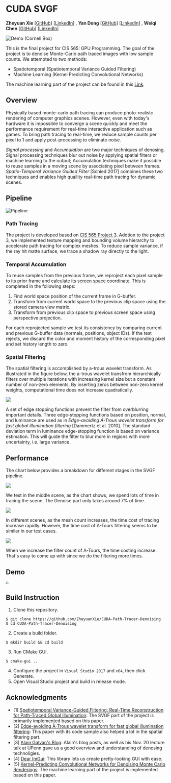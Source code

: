 CUDA SVGF
================
**Zheyuan Xie** [[GitHub](https://github.com/ZheyuanXie)] [[LinkedIn](https://www.linkedin.com/in/zheyuan-xie)]
, **Yan Dong** [[GitHub](https://github.com/coffeiersama)] [[LinkedIn](https://www.linkedin.com/in/yan-dong-572b1113b)]
, **Weiqi Chen** [[GitHub](https://github.com/WaikeiChan)] [[LinkedIn](https://www.linkedin.com/in/weiqi-ricky-chen-2b04b2ab)]

![Demo (Cornell Box)](img/banner.png)

This is the final project for CIS 565: GPU Programming. The goal of the project is to denoise Monte-Carlo path traced images with low sample counts. We attempted to two methods:

 - Spatiotemporal (Spatiotemporal Variance Guided Filtering)
 - Machine Learning (Kernel Predicting Convolutional Networks)

The machine learning part of the project can be found in this [Link](kpcn.md).

## Overview

Physically based monte-carlo path tracing can produce photo-realistc rendering of computer graphics scenes. However, even with today's hardware it is impossible to converge a scene quickly and meet the performance requirement for real-time interactive application such as games. To bring path tracing to real-time, we reduce sample counts per pixel to 1 and apply post-processing to eliminate noise.

*Signal processing* and *Accumulation* are two major techniques of denosing. Signal processing techniques blur out noise by applying spatial filters or machine learning to the output; Accumulation techniques make it possible to reuse samples in a moving scene by associating pixel between frames. *Spatio-Temporal Variance Guided Filter* [Schied 2017] combines these two techniques and enables high quaility real-time path tracing for dynamic scenes. 

## Pipeline
![Pipeline](img/svgf.png)

### Path Tracing
The project is developed based on [CIS 565 Project 3](https://github.com/ZheyuanXie/Project3-CUDA-Path-Tracer). Addtion to the project 3, we implemented texture mapping and bounding volume hierarchy to accelerate path tracing for complex meshes. To reduce sample variance, if the ray hit matte surface, we trace a shadow ray directly to the light.

### Temporal Accumulation
To reuse samples from the previous frame, we reproject each pixel sample to its prior frame and calculate its screen space coordinate. This is completed in the following steps:
1. Find world space position of the current frame in G-buffer. 
2. Transform from current world space to the previous clip space using the stored camera view matrix.
3. Transform from previous clip space to previous screen space using perspective projection.

For each reprojected sample we test its consistency by comparing current and previous G-buffer data (normals, positions, object IDs). If the test rejects, we discard the color and moment history of the corresponding pixel and set history length to zero.

### Spatial Filtering
The spatial filtering is accomplished by a-trous wavelet transform. As illustrated in the figure below, the a-trous wavelet transfrom hierarchically filters over multiple iterations with increasing kernel size but a constant number of non-zero elements. By inserting zeros between non-zero kernel weights, computational time does not increase quadratically.

![](img/atrous_kernel.png)

A set of edge stopping functions prevent the filter from overblurring important details. Three edge-stopping functions based on position, normal, and luminance are used as in *Edge-avoiding À-Trous wavelet transform for fast global illumination filtering*  [Dammertz et al. 2010]. The standard deviation term in luminance edge-stopping function is based on variance estimation. This will guide the filter to blur more in regions with more uncertainty, i.e. large variance.

## Performance
The chart below provides a breakdown for different stages in the SVGF pipeline.

![](img/one_scene.png)

We test in the middle scene,  as the chart shows, we spend lots of time in tracing the scene. The Denoise part only takes around 7% of time.

![](img/different_scene.png)

In different scenes, as the mesh count increases, the time cost of tracing increase rapidly. However, the time cost of A-Tours filtering seems to be similar in our test cases. 

![](img/count_increase.png)

When we increase the filter count of A-Tours, the time costing increase. That's easy to come up with since we do the filtering more times. 

<!-- In the SVGF project, our codes mainly falls into two parts. The tracing part and the filtering one. Here, we record their time consuming.

![](img/one_scene.png)

We test in the middle scene,  as the chart shows, we spend lots of time in tracing the scene. The Denoise part only takes around 7% of time.

![](img/different_scene.png)

In different scenes, as the mesh count increases, the time cost of tracing increase rapidly. However, the time cost of A-Tours filtering seems to be similar in our test cases. 

![](img/count_increase.png)

When we increase the filter count of A-Tours, the time costing increase. That's easy to come up with since we do the filtering more times.  -->

## Demo
<!-- ![](img/demo.gif) -->

<!-- <img src="img/chairtest2.gif" style="zoom:71%;" /> -->

<img src="img/large1.gif" style="zoom:51%;" />

## Build Instruction
 1. Clone this repository.
 ```
 $ git clone https://github.com/ZheyuanXie/CUDA-Path-Tracer-Denoising
 $ cd CUDA-Path-Tracer-Denoising
 ```
 2. Create a build folder.
 ```
 $ mkdir build && cd build
 ```
 3. Run CMake GUI.
 ```
 $ cmake-gui ..
 ```
 4. Configure the project in `Visual Studio 2017` and `x64`, then click Generate.
 5. Open Visual Studio project and build in release mode.

## Acknowledgments
 - [1] [Spatiotemporal Variance-Guided Filtering: Real-Time Reconstruction for Path-Traced Global Illumination](https://research.nvidia.com/publication/2017-07_Spatiotemporal-Variance-Guided-Filtering%3A): The SVGF part of the project is primarily implemented based on this paper.
 - [2] [Edge-avoiding À-Trous wavelet transform for fast global illumination filtering](https://dl.acm.org/citation.cfm?id=1921491): This paper with its code sample also helped a lot in the spatial filtering part.
 - [3] [Alain Galvan's Blog](https://alain.xyz/blog/raytracing-denoising): Alain's blog posts, as well as his Nov. 20 lecture talk at UPenn gave us a good overview and understanding of denosing technoligies.
 - [4] [Dear ImGui](https://github.com/ocornut/imgui): This library lets us create pretty-looking GUI with ease.
 - [5] [Kernel-Predicting Convolutional Networks for Denoising Monte Carlo Renderings](https://www.ece.ucsb.edu/~psen/Papers/SIGGRAPH17_KPCN_LoRes.pdf): The machine learning part of the project is implemented based on this paper.
